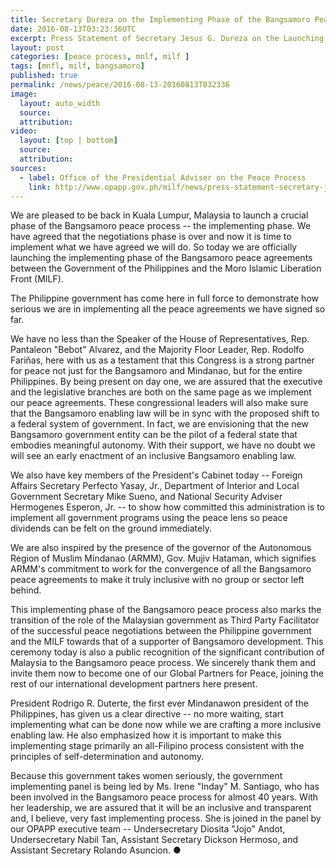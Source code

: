 ```yaml
---
title: Secretary Dureza on the Implementing Phase of the Bangsamoro Peace Accords
date: 2016-08-13T03:23:36UTC
excerpt: Press Statement of Secretary Jesus G. Dureza on the Launching of the Implementing Phase of the Bangsamoro Peace Accords on 13 August 2016 held in Kuala Lumpur, Malaysia.
layout: post
categories: [peace process, mnlf, milf ]
tags: [mnfl, milf, bangsamoro]
published: true
permalink: /news/peace/2016-08-13-20160813T032336
image:
  layout: auto_width
  source: 
  attribution: 
video:
  layout: [top | bottom]
  source: 
  attribution: 
sources:
  - label: Office of the Presidential Adviser on the Peace Process
    link: http://www.opapp.gov.ph/milf/news/press-statement-secretary-jesus-g-dureza-launching-implementing-phase-bangsamoro-peace
---
```


We are pleased to be back in Kuala Lumpur, Malaysia to launch a crucial phase of the Bangsamoro peace process -- the implementing phase. We have agreed that the negotiations phase is over and now it is time to implement what we have agreed we will do. So today we are officially launching the implementing phase of the Bangsamoro peace agreements between the Government of the Philippines and the Moro Islamic Liberation Front (MILF).

The Philippine government has come here in full force to demonstrate how serious we are in implementing all the peace agreements we have signed so far.

We have no less than the Speaker of the House of Representatives, Rep. Pantaleon "Bebot" Alvarez, and the Majority Floor Leader, Rep. Rodolfo Fariñas, here with us as a testament that this Congress is a strong partner for peace not just for the Bangsamoro and Mindanao, but for the entire Philippines. By being present on day one, we are assured that the executive and the legislative branches are both on the same page as we implement our peace agreements. These congressional leaders will also make sure that the Bangsamoro enabling law will be in sync with the proposed shift to a federal system of government. In fact, we are envisioning that the new Bangsamoro government entity can be the pilot of a federal state that embodies meaningful autonomy. With their support, we have no doubt we will see an early enactment of an inclusive Bangsamoro enabling law.

We also have key members of the President's Cabinet today -- Foreign Affairs Secretary Perfecto Yasay, Jr., Department of Interior and Local Government Secretary Mike Sueno, and National Security Adviser Hermogenes Esperon, Jr. -- to show how committed this administration is to implement all government programs using the peace lens so peace dividends can be felt on the ground immediately.

We are also inspired by the presence of the governor of the Autonomous Region of Muslim Mindanao (ARMM), Gov. Mujiv Hataman, which signifies ARMM's commitment to work for the convergence of all the Bangsamoro peace agreements to make it truly inclusive with no group or sector left behind.

This implementing phase of the Bangsamoro peace process also marks the transition of the role of the Malaysian government as Third Party Facilitator of the successful peace negotiations between the Philippine government and the MILF towards that of a supporter of Bangsamoro development. This ceremony today is also a public recognition of the significant contribution of Malaysia to the Bangsamoro peace process. We sincerely thank them and invite them now to become one of our Global Partners for Peace, joining the rest of our international development partners here present.

President Rodrigo R. Duterte, the first ever Mindanawon president of the Philippines, has given us a clear directive -- no more waiting, start implementing what can be done now while we are crafting a more inclusive enabling law. He also emphasized how it is important to make this implementing stage primarily an all-Filipino process consistent with the principles of self-determination and autonomy.

Because this government takes women seriously, the government implementing panel is being led by Ms. Irene "Inday" M. Santiago, who has been involved in the Bangsamoro peace process for almost 40 years. With her leadership, we are assured that it will be an inclusive and transparent and, I believe, very fast implementing process. She is joined in the panel by our OPAPP executive team -- Undersecretary Diosita "Jojo" Andot, Undersecretary Nabil Tan, Assistant Secretary Dickson Hermoso, and Assistant Secretary Rolando Asuncion.
&#x25cf;

